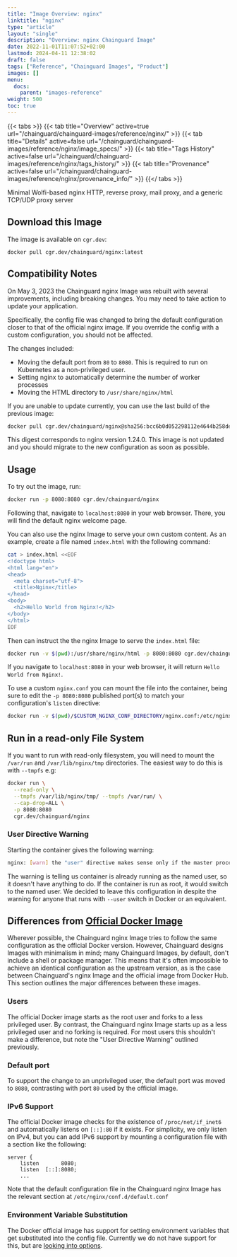 ```yaml
---
title: "Image Overview: nginx"
linktitle: "nginx"
type: "article"
layout: "single"
description: "Overview: nginx Chainguard Image"
date: 2022-11-01T11:07:52+02:00
lastmod: 2024-04-11 12:38:02
draft: false
tags: ["Reference", "Chainguard Images", "Product"]
images: []
menu: 
  docs: 
    parent: "images-reference"
weight: 500
toc: true
---
```


{{< tabs >}}
{{< tab title="Overview" active=true url="/chainguard/chainguard-images/reference/nginx/" >}}
{{< tab title="Details" active=false url="/chainguard/chainguard-images/reference/nginx/image_specs/" >}}
{{< tab title="Tags History" active=false url="/chainguard/chainguard-images/reference/nginx/tags_history/" >}}
{{< tab title="Provenance" active=false url="/chainguard/chainguard-images/reference/nginx/provenance_info/" >}}
{{</ tabs >}}



<!--overview:start-->
Minimal Wolfi-based nginx HTTP, reverse proxy, mail proxy, and a generic TCP/UDP proxy server
<!--overview:end-->

## Download this Image

The image is available on `cgr.dev`:

```
docker pull cgr.dev/chainguard/nginx:latest
```


<!--compatibility:start-->
## Compatibility Notes

On May 3, 2023 the Chainguard nginx Image was rebuilt with several improvements, including breaking changes. You may need to take action to update your application.

Specifically, the config file was changed to bring the default configuration closer to that of the official nginx image. If you override the config with a custom configuration, you should not be affected.

The changes included:

 - Moving the default port from `80` to `8080`. This is required to run on Kubernetes as a non-privileged user.
 - Setting nginx to automatically determine the number of worker processes
 - Moving the HTML directory to `/usr/share/nginx/html`

If you are unable to update currently, you can use the last build of the previous image:

```sh
docker pull cgr.dev/chainguard/nginx@sha256:bcc6b0d052298112e4644b258de0fa4dc1509e3df8f7c0fba09e8c92987825e7
```

This digest corresponds to nginx version 1.24.0. This image is not updated and you should migrate to the new configuration as soon as possible.

<!--compatibility:end-->

<!--body:start-->
## Usage

To try out the image, run:

```sh
docker run -p 8080:8080 cgr.dev/chainguard/nginx
```

Following that, navigate to `localhost:8080` in your web browser. There, you will find the default nginx welcome page.

You can also use the nginx Image to serve your own custom content. As an example, create a file named `index.html` with the following command:

```sh
cat > index.html <<EOF
<!doctype html>
<html lang="en">
<head>
  <meta charset="utf-8">
  <title>Nginx</title>
</head>
<body>
  <h2>Hello World from Nginx!</h2>
</body>
</html>
EOF
```

Then can instruct the the nginx Image to serve the `index.html` file:

```sh
docker run -v $(pwd):/usr/share/nginx/html -p 8080:8080 cgr.dev/chainguard/nginx
```

If you navigate to `localhost:8080` in your web browser, it will return `Hello World from Nginx!`.

To use a custom `nginx.conf` you can mount the file into the container, being sure to edit the `-p 8080:8080` published port(s) to match your configuration's `listen` directive:

```sh
docker run -v $(pwd)/$CUSTOM_NGINX_CONF_DIRECTORY/nginx.conf:/etc/nginx/nginx.conf -p 8080:8080 cgr.dev/chainguard/nginx
```

## Run in a read-only File System

If you want to run with read-only filesystem, you will need to mount the `/var/run` and `/var/lib/nginx/tmp` directories. The easiest way to do this is with `--tmpfs` e.g:

```sh
docker run \
  --read-only \
  --tmpfs /var/lib/nginx/tmp/ --tmpfs /var/run/ \
  --cap-drop=ALL \
  -p 8080:8080
  cgr.dev/chainguard/nginx
```

### User Directive Warning

Starting the container gives the following warning:

```sh
nginx: [warn] the "user" directive makes sense only if the master process runs with super-user privileges, ignored in /etc/nginx/nginx.conf:2
```

The warning is telling us container is already running as the named user, so it doesn't have anything to do. If the container is run as root, it would switch to the named user. We decided to leave this configuration in despite the warning for anyone that runs with `--user` switch in Docker or an equivalent.


## Differences from [Official Docker Image](https://hub.docker.com/_/nginx)

Wherever possible, the Chainguard nginx Image tries to follow the same configuration as the official Docker version. However, Chainguard designs Images with minimalism in mind; many Chainguard Images, by default, don't include a shell or package manager. This means that it's often impossible to achieve an identical configuration as the upstream version, as is the case between Chainguard's nginx Image and the official image from Docker Hub. This section outlines the major differences between these images. 

### Users

The official Docker image starts as the root user and forks to a less privileged user. By contrast, the Chainguard nginx Image starts up as a less privileged user and no forking is required. For most users this shouldn't make a difference, but note the "User Directive Warning" outlined previously.

### Default port

To support the change to an unprivileged user, the default port was moved to `8080`, contrasting with port `80` used by the official image.

### IPv6 Support

The official Docker image checks for the existence of `/proc/net/if_inet6` and automatically listens on `[::]:80` if it exists. For simplicity, we only listen on IPv4, but you can add IPv6 support by mounting a configuration file with a section like the following:

```
server {
    listen       8080;
    listen  [::]:8080;
    ...

```

Note that the default configuration file in the Chainguard nginx Image has the relevant section at `/etc/nginx/conf.d/default.conf`

### Environment Variable Substitution

The Docker official image has support for setting environment variables that get substituted into the
config file. Currently we do not have support for this, but are [looking into options](https://github.com/chainguard-images/images/issues/435).
<!--body:end-->


